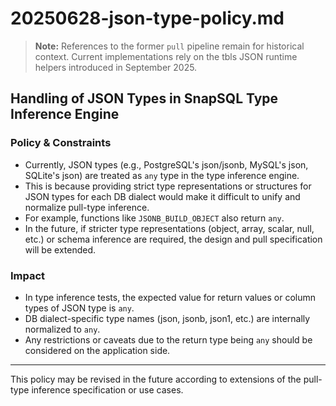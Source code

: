 # 20250628-json-type-policy.md

> **Note:** References to the former `pull` pipeline remain for historical context. Current implementations rely on the tbls JSON runtime helpers introduced in September 2025.

## Handling of JSON Types in SnapSQL Type Inference Engine

### Policy & Constraints

- Currently, JSON types (e.g., PostgreSQL's json/jsonb, MySQL's json, SQLite's json) are treated as `any` type in the type inference engine.
- This is because providing strict type representations or structures for JSON types for each DB dialect would make it difficult to unify and normalize pull-type inference.
- For example, functions like `JSONB_BUILD_OBJECT` also return `any`.
- In the future, if stricter type representations (object, array, scalar, null, etc.) or schema inference are required, the design and pull specification will be extended.

### Impact

- In type inference tests, the expected value for return values or column types of JSON type is `any`.
- DB dialect-specific type names (json, jsonb, json1, etc.) are internally normalized to `any`.
- Any restrictions or caveats due to the return type being `any` should be considered on the application side.

---

This policy may be revised in the future according to extensions of the pull-type inference specification or use cases.
